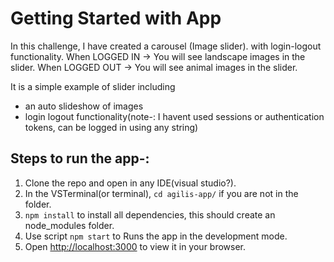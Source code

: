 # Getting Started with App

In this challenge, I have created a carousel (Image slider). with login-logout functionality.
When LOGGED IN -> You will see landscape images in the slider.
When LOGGED OUT -> You will see animal images in the slider.

It is a simple example of slider including
- an auto slideshow of images
- login logout functionality(note-: I havent used sessions or authentication tokens, can be logged in using any string)

## Steps to run the app-:
1. Clone the repo and open in any IDE(visual studio?).
2. In the VSTerminal(or terminal), `cd agilis-app/` if you are not in the folder.
3. `npm install` to install all dependencies, this should create an node_modules folder.
4. Use script `npm start` to Runs the app in the development mode.
5. Open [http://localhost:3000](http://localhost:3000) to view it in your browser.

